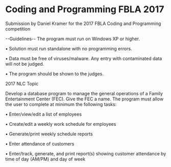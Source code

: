 # Coding and Programming FBLA 2017
Submission by Daniel Kramer for the 2017 FBLA Coding and Programming competition

--Guidelines--
 The program must run on Windows XP or higher.
 
• Solution must run standalone with no programming errors.

• Data must be free of viruses/malware. Any entry with contaminated data will not be
judged.

• The program should be shown to the judges.

2017 NLC Topic

Develop a database program to manage the general operations of a Family Entertainment
Center (FEC). Give the FEC a name. The program must allow the user to complete at minimum
the following tasks:

• Enter/view/edit a list of employees

• Create/edit a weekly work schedule for employees

• Generate/print weekly schedule reports

• Enter attendance of customers

• Enter/track, generate, and print report(s) showing customer attendance by time of day
(AM/PM) and day of week
